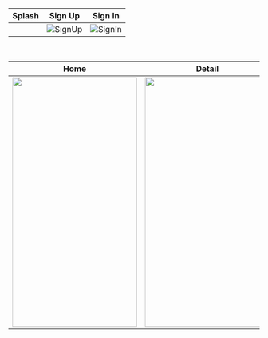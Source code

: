 
| Splash | Sign Up | Sign In |
| ------ | ---- | ------ |
||![SıgnUp](https://user-images.githubusercontent.com/88515816/195635914-1f10f83b-fae6-4a0d-8553-548c1a46a310.jpg)|![SignIn](https://user-images.githubusercontent.com/88515816/195635973-3aaaf71b-843d-4fbe-a450-f77a9fbe3500.jpg)|

</br>

| Home | Detail |  Favorite |
| ----- | ------------ | ------------ |
|<img src="https://user-images.githubusercontent.com/88515816/176203172-6e667229-31be-4fd2-9eb4-c7a78bbb8d57.jpg" width="250" height="500"/>|<img src="https://user-images.githubusercontent.com/88515816/176203189-fcc75e79-da50-4250-9ae4-37f40d2f958e.jpg" width="250" height="500"/>|<img src="https://user-images.githubusercontent.com/88515816/176203200-351f1bad-8d6e-49e6-b339-513269012008.jpg" width="250" height="500"/>|


